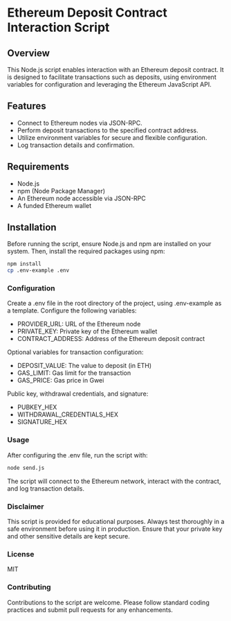 # Ethereum Deposit Contract Interaction Script

## Overview
This Node.js script enables interaction with an Ethereum deposit contract. It is designed to facilitate transactions such as deposits, using environment variables for configuration and leveraging the Ethereum JavaScript API.

## Features
- Connect to Ethereum nodes via JSON-RPC.
- Perform deposit transactions to the specified contract address.
- Utilize environment variables for secure and flexible configuration.
- Log transaction details and confirmation.

## Requirements
- Node.js
- npm (Node Package Manager)
- An Ethereum node accessible via JSON-RPC
- A funded Ethereum wallet

## Installation
Before running the script, ensure Node.js and npm are installed on your system. Then, install the required packages using npm:

```bash
npm install
cp .env-example .env
```

### Configuration
Create a .env file in the root directory of the project, using .env-example as a template. Configure the following variables:

- PROVIDER_URL: URL of the Ethereum node
- PRIVATE_KEY: Private key of the Ethereum wallet
- CONTRACT_ADDRESS: Address of the Ethereum deposit contract

Optional variables for transaction configuration:

- DEPOSIT_VALUE: The value to deposit (in ETH)
- GAS_LIMIT: Gas limit for the transaction
- GAS_PRICE: Gas price in Gwei

Public key, withdrawal credentials, and signature:

- PUBKEY_HEX
- WITHDRAWAL_CREDENTIALS_HEX
- SIGNATURE_HEX

### Usage

After configuring the .env file, run the script with:

```bash
node send.js
```
The script will connect to the Ethereum network, interact with the contract, and log transaction details.

### Disclaimer
This script is provided for educational purposes. Always test thoroughly in a safe environment before using it in production.
Ensure that your private key and other sensitive details are kept secure.
### License
MIT

### Contributing
Contributions to the script are welcome. Please follow standard coding practices and submit pull requests for any enhancements.
